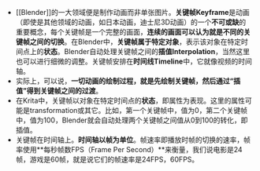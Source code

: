 - [[Blender]]的一大领域便是制作动画而非单张图片。**关键帧Keyframe**是动画（即使是其他领域的动画，如日本动画，迪士尼3D动画）的一个**不可或缺**的重要概念，每个关键帧是一个完整的画面，**连续的画面可以认为就是不同的关键帧之间的切换**。在Blender中，**关键帧属于特定对象**，表示该对象在特定时间点上的**状态**。Blender自动处理关键帧之间的**插值Interpolation**，当然这里也可以进行细微的调整。关键帧安排在**时间线Timeline**中，它就像视频的时间轴。
- 实际上，可以说，**一切动画的绘制过程，就是先绘制关键帧，然后通过“插值”得到关键帧之间的过渡**。
- 在Krita中，关键帧以对象在特定时间点的**状态**，即属性为表现。这里的属性可能是transformation或其它。比如，第一个关键帧中，值为0，第二个关键帧中，值为100，Blender就会自动处理两个关键帧之间值从0到100的转化，即插值。
- 关键帧在时间轴上。**时间轴以帧为单位**。帧速率即播放时帧的切换的速率，帧率使用**每秒帧数FPS（Frame Per Second）**来衡量，我们说电影是24帧，游戏是60帧，就是说它们的帧速率是24FPS，60FPS。